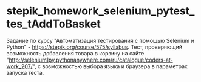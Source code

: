 # stepik_homework_selenium_pytest_tes_tAddToBasket
Задание по курсу "Автоматизация тестирования с помощью Selenium и Python" - https://stepik.org/course/575/syllabus. Тест, проверяющий возможность добавления товара в корзину на сайте "http://selenium1py.pythonanywhere.com/ru/catalogue/coders-at-work_207/", с возможностью выбора языка и браузера в параметрах запуска теста.
